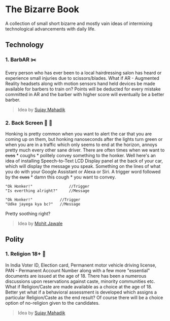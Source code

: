 # The Bizarre Book
A collection of small short bizarre and mostly vain ideas of intermixing technological advancements with daily life.
## Technology
### 1. BarbAR  :scissors:
Every person who has ever been to a local hairdressing salon has heard or experience small injuries due to scissors/blades. What if AR - Augmented Reality headsets along with motion sensors hand held devices be made available for barbers to train on? Points will be deducted for every mistake committed in AR and the barber with higher score will eventually be a better barber.
>Idea by [Sujay Mahadik](https://www.instagram.com/sujaym_/)
### 2. Back Screen  :vertical_traffic_light:  :car:
Honking is pretty common when you want to alert the car that you are coming up on them, but honking nanoseconds after the lights turn green or when you are in a traffic which only seems to end at the horizon, annoys pretty much every other sane driver. There are often times when we want to ~~cuss~~  * coughs *  politely convey something to the honker. Well here's an idea of installing Speech-to-Text LCD Display panel at the back of your car, which will display the message you speak. Something on the lines of what you do with your Google Assistant or Alexa or Siri. A trigger word followed by the ~~cuss~~ * damn this cough * you want to convey.
```
"Ok Honker!"                //Trigger
"Is everthing alright?"     //Message

"Ok Honker!"            //Trigger
"Udke jayega kya bc?"   //Message
```
Pretty soothing right?
>Idea by [Mohit Jawale](https://www.instagram.com/mj009jaw/)
## Polity
### 1. Religion 18+ :underage:
In India Voter ID, Election card, Permanent motor vehicle driving license, PAN - Permanent Account Number along with a few more "essential" documents are issued at the age of 18. There has been a numerous discussions upon reservations against caste, minority communities etc. What if Religion/Caste are made available as a choice at the age of 18. Better yet what if a behavioral assessment is developed which assigns a particular Religion/Caste as the end result? Of course there will be a choice option of no-religion given to the candidates.
>Idea by [Sujay Mahadik](https://www.instagram.com/sujaym_/)